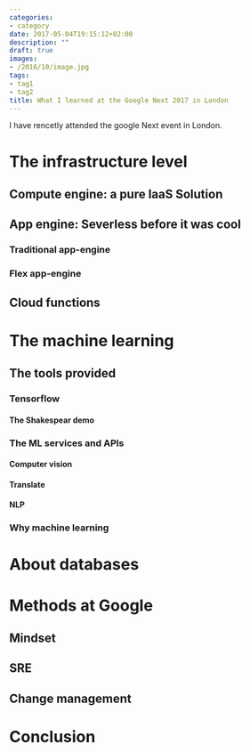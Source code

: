 ```yaml
---
categories:
- category
date: 2017-05-04T19:15:12+02:00
description: ""
draft: true
images:
- /2016/10/image.jpg
tags:
- tag1
- tag2
title: What I learned at the Google Next 2017 in London
---
```


I have rencetly attended the google Next event in London.

# The infrastructure level

## Compute engine: a pure IaaS Solution

## App engine: Severless before it was cool

### Traditional app-engine

### Flex app-engine

## Cloud functions 

# The machine learning 

## The tools provided

### Tensorflow

#### The Shakespear demo 

### The ML services and APIs

#### Computer vision

#### Translate

#### NLP

### Why machine learning

# About databases

# Methods at Google

## Mindset

## SRE

## Change management

# Conclusion

